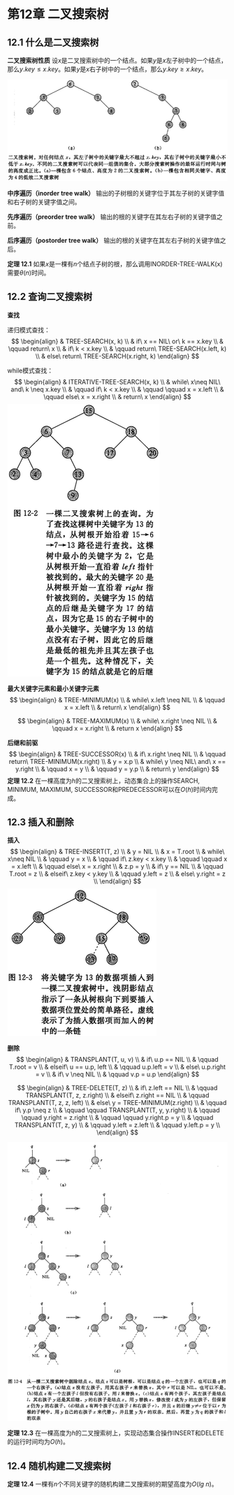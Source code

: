 # 第12章 二叉搜索树



## 12.1 什么是二叉搜索树

**二叉搜索树性质** 设$x$是二叉搜索树中的一个结点。如果$y$是$x$左子树中的一个结点，那么$y.key \leqslant x.key$。如果$y$是$x$右子树中的一个结点，那么$y.key \geqslant x.key$。

![12_1](res/12_1.png)

**中序遍历（inorder tree walk）** 输出的子树根的关键字位于其左子树的关键字值和右子树的关键字值之间。

**先序遍历（preorder tree walk）** 输出的根的关键字在其左右子树的关键字值之前。

**后序遍历（postorder tree walk）** 输出的根的关键字在其左右子树的关键字值之后。

**定理 12.1** 如果$x$是一棵有$n$个结点子树的根，那么调用INORDER-TREE-WALK(x)需要$\theta(n)$时间。



## 12.2 查询二叉搜索树

**查找**

递归模式查找：
$$
\begin{align}
& TREE-SEARCH(x, k) \\
& if\ x == NIL\ or\ k == x.key \\
& \qquad return\ x \\
& if\ k < x.key \\
& \qquad return\ TREE-SEARCH(x.left, k) \\
& else\ return\ TREE-SEARCH(x.right, k)
\end{align}
$$

while模式查找：
$$
\begin{align}
& ITERATIVE-TREE-SEARCH(x, k) \\
& while\ x\neq NIL\ and\ k \neq x.key \\
& \qquad if\ k < x.key \\
& \qquad \qquad x = x.left \\
& \qquad else\ x = x.right \\
& return\ x
\end{align}
$$
![12_2](res/12_2.png)

**最大关键字元素和最小关键字元素**
$$
\begin{align}
& TREE-MINIMUM(x) \\
& while\ x.left \neq NIL \\
& \qquad x = x.left \\
& return\ x
\end{align}
$$

$$
\begin{align}
& TREE-MAXIMUM(x) \\
& while\ x.right \neq NIL \\
& \qquad x = x.right \\
& return x
\end{align}
$$

**后继和前驱**
$$
\begin{align}
& TREE-SUCCESSOR(x) \\
& if\ x.right \neq NIL \\
& \qquad return\ TREE-MINIMUM(x.right) \\
& y = x.p \\
& while\ y \neq NIL\ and\ x == y.right \\
& \qquad x = y \\
& \qquad y = y.p \\
& return\ y
\end{align}
$$
**定理 12.2** 在一棵高度为$h$的二叉搜索树上，动态集合上的操作SEARCH, MINIMUM, MAXIMUM, SUCCESSOR和PREDECESSOR可以在$O(h)$时间内完成。



## 12.3 插入和删除

**插入**
$$
\begin{align}
& TREE-INSERT(T, z) \\
& y = NIL \\
& x = T.root \\
& while\ x\neq NIL \\
& \qquad y = x \\
& \qquad if\ z.key < x.key \\
& \qquad \qquad x = x.left \\
& \qquad else\ x = x.right \\
& z.p = y \\
& if\ y == NIL \\
& \qquad T.root = z \\
& elseif\ z.key < y.key \\
& \qquad y.left = z \\
& else\ y.right = z \\
\end{align}
$$
![12_3](res/12_3.png)

**删除**
$$
\begin{align}
& TRANSPLANT(T, u, v) \\
& if\ u.p == NIL \\
& \qquad T.root = v \\
& elseif\ u == u.p, left \\
& \qquad u.p.left = v \\
& else\ u.p.right = v \\
& if\ v \neq NIL \\
& \qquad v.p = u.p
\end{align}
$$

$$
\begin{align}
& TREE-DELETE(T, z) \\
& if\ z.left == NIL \\
& \qquad TRANSPLANT(T, z, z.right) \\
& elseif\ z.right == NIL \\
& \qquad TRANSPLANT(T, z, z, left) \\
& else\ y = TREE-MINIMUM(z.right) \\
& \qquad if\ y.p \neq z \\
& \qquad \qquad TRANSPLANT(T, y, y.right) \\
& \qquad \qquad y.right = z.right \\
& \qquad \qquad y.right.p = y \\
& \qquad TRANSPLANT(T, z, y) \\
& \qquad y.left = z.left \\
& \qquad y.left.p = y \\
\end{align}
$$

![12_4](res/12_4.png)

**定理 12.3** 在一棵高度为$h$的二叉搜索树上，实现动态集合操作INSERT和DELETE的运行时间均为$O(h)$。



## 12.4 随机构建二叉搜索树

**定理 12.4** 一棵有$n$个不同关键字的随机构建二叉搜索树的期望高度为$O(lg\ n)$。

